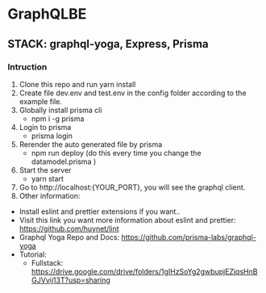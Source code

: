 # GraphQLBE

## STACK: graphql-yoga, Express, Prisma

### Intruction

1. Clone this repo and run yarn install
2. Create file dev.env and test.env in the config folder according to the
   example file.
3. Globally install prisma cli
   - npm i -g prisma
4. Login to prisma
   - prisma login
5. Rerender the auto generated file by prisma
   - npm run deploy (do this every time you change the datamodel.prisma )
6. Start the server
   - yarn start
7. Go to http://localhost:{YOUR_PORT}, you will see the graphql client.
8. Other information:

- Install eslint and prettier extensions if you want..
- Visit this link you want more information about eslint and prettier:
  https://github.com/huynet/lint
- Graphql Yoga Repo and Docs: https://github.com/prisma-labs/graphql-yoga
- Tutorial:
  - Fullstack:
    https://drive.google.com/drive/folders/1gIHzSoYg2gwbupjEZjqsHnBGJVvij13T?usp=sharing
